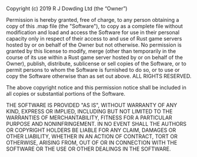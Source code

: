 Copyright (c) 2019 R J Dowding Ltd (the “Owner”)

Permission is hereby granted, free of charge, to any person obtaining a copy of this .map file (the "Software"), to copy as a complete file without modification and load and access the Software for use in their personal capacity only in respect of their access to and use of Rust game servers hosted by or on behalf of the Owner but not otherwise.  No permission is granted by this license to modify, merge (other than temporarily in the course of its use within a Rust game server hosted by or on behalf of the Owner), publish, distribute, sublicense or sell copies of the Software, or to permit persons to whom the Software is furnished to do so, or to use or copy the Software otherwise than as set out above.  ALL RIGHTS RESERVED.

The above copyright notice and this permission notice shall be included in all copies or substantial portions of the Software.

THE SOFTWARE IS PROVIDED "AS IS", WITHOUT WARRANTY OF ANY KIND, EXPRESS OR IMPLIED, INCLUDING BUT NOT LIMITED TO THE WARRANTIES OF MERCHANTABILITY, FITNESS FOR A PARTICULAR PURPOSE AND NONINFRINGEMENT. IN NO EVENT SHALL THE AUTHORS OR COPYRIGHT HOLDERS BE LIABLE FOR ANY CLAIM, DAMAGES OR OTHER LIABILITY, WHETHER IN AN ACTION OF CONTRACT, TORT OR OTHERWISE, ARISING FROM, OUT OF OR IN CONNECTION WITH THE SOFTWARE OR THE USE OR OTHER DEALINGS IN THE SOFTWARE.
